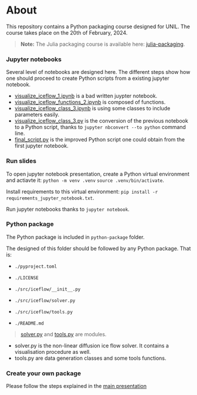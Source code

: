 # About
This repository contains a Python packaging course designed for UNIL. The course takes place on the 20th of February, 2024.

> **Note:** The Julia packaging course is available here: [julia-packaging](https://github.com/Unil-SGC/julia-packaging).

### Jupyter notebooks
Several level of notebooks are designed here. The different steps show how one should proceed to create Python scripts from a existing jupyter notebook.
- [visualize_iceflow_1.ipynb](materials/visualize_iceflow_1.ipynb) is a bad written juypter notebook.
- [visualize_iceflow_functions_2.ipynb](materials/visualize_iceflow_functions_2.ipynb) is composed of functions.
- [visualize_iceflow_class_3.ipynb](materials/visualize_iceflow_class_3.ipynb) is using some classes to include parameters easily.
- [visualize_iceflow_class_3.py](materials/visualize_iceflow_class_3.py) is the conversion of the previous notebook to a Python script, thanks to ```jupyter nbconvert --to python``` command line.
- [final_script.py](materials/final_script.py) is the improved Python script one could obtain from the first jupyter notebook.

### Run slides

To open jupyter notebook presentation, create a Python virtual environment and actiavte it: ```python -m venv .venv``` ```source .venv/bin/activate```.

Install requirements to this virtual environment: ```pip install -r requirements_jupyter_notebook.txt```.

Run jupyter notebooks thanks to ```jupyter notebook```.

### Python package
The Python package is included in ```python-package``` folder.

The designed of this folder should be followed by any Python package. That is:

- ```./pyproject.toml```
- ```./LICENSE```

- ```./src/iceflow/__init__.py```
- ```./src/iceflow/solver.py``` 
- ```./src/iceflow/tools.py```
        
- ```./README.md```
  
> [solver.py](scripts/solver.py) and [tools.py](scripts/tools.py) are modules.

- solver.py is the non-linear diffusion ice flow solver. It contains a visualisation procedure as well.
- tools.py are data generation classes and some tools functions.

### Create your own package

Please follow the steps explained in the [main presentation](materials/packaging_python.ipynb)

